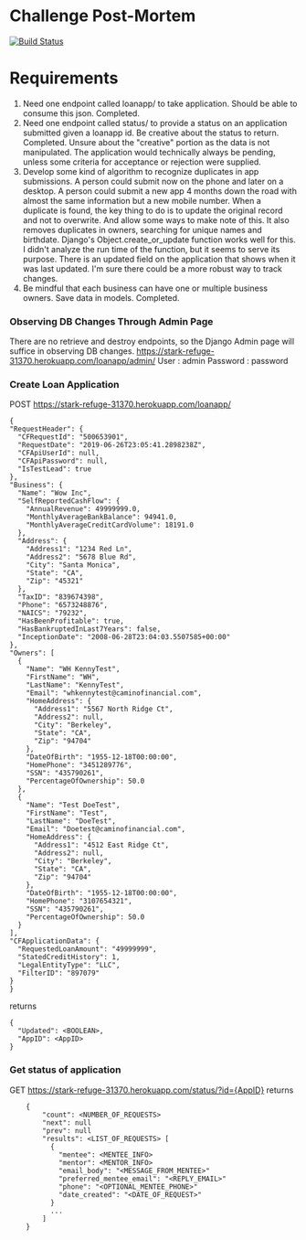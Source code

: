 # Challenge Post-Mortem


[![Build Status](https://travis-ci.org/joemccann/dillinger.svg?branch=master)](https://travis-ci.org/joemccann/dillinger)
# Requirements
1. Need one endpoint called loanapp/ to take application. Should be able to consume this json.
Completed.
2. Need one endpoint called status/ to provide a status on an application submitted given a loanapp id. Be creative about the status to return.
Completed. Unsure about the "creative" portion as the data is not manipulated. The application would technically always be pending, unless some criteria for acceptance or rejection were supplied.
3. Develop some kind of algorithm to recognize duplicates in app submissions. A person could submit now on the phone and later on a desktop. A person could submit a new app 4 months down the road with almost the same information but a new mobile number. When a duplicate is found, the key thing to do is to update the original record and not to overwrite. And allow some ways to make note of this. It also removes duplicates in owners, searching for unique names and birthdate.
Django's Object.create_or_update function works well for this. I didn't analyze the run time of the function, but it seems to serve its purpose. There is an updated field on the application that shows when it was last updated. I'm sure there could be a more robust way to track changes.
4. Be mindful that each business can have one or multiple business owners.
Save data in models.
Completed.

### Observing DB Changes Through Admin Page
There are no retrieve and destroy endpoints, so the Django Admin page will suffice in observing DB changes.
https://stark-refuge-31370.herokuapp.com/loanapp/admin/
User : admin
Password : password

### Create Loan Application
  POST https://stark-refuge-31370.herokuapp.com/loanapp/  
  ```
{
  "RequestHeader": {
    "CFRequestId": "500653901",
    "RequestDate": "2019-06-26T23:05:41.2898238Z",
    "CFApiUserId": null,
    "CFApiPassword": null,
    "IsTestLead": true
  },
  "Business": {
    "Name": "Wow Inc",
    "SelfReportedCashFlow": {
      "AnnualRevenue": 49999999.0,
      "MonthlyAverageBankBalance": 94941.0,
      "MonthlyAverageCreditCardVolume": 18191.0
    },
    "Address": {
      "Address1": "1234 Red Ln",
      "Address2": "5678 Blue Rd",
      "City": "Santa Monica",
      "State": "CA",
      "Zip": "45321"
    },
    "TaxID": "839674398",
    "Phone": "6573248876",
    "NAICS": "79232",
    "HasBeenProfitable": true,
    "HasBankruptedInLast7Years": false,
    "InceptionDate": "2008-06-28T23:04:03.5507585+00:00"
  },
  "Owners": [
    {
      "Name": "WH KennyTest",
      "FirstName": "WH",
      "LastName": "KennyTest",
      "Email": "whkennytest@caminofinancial.com",
      "HomeAddress": {
        "Address1": "5567 North Ridge Ct",
        "Address2": null,
        "City": "Berkeley",
        "State": "CA",
        "Zip": "94704"
      },
      "DateOfBirth": "1955-12-18T00:00:00",
      "HomePhone": "3451289776",
      "SSN": "435790261",
      "PercentageOfOwnership": 50.0
    },
    {
      "Name": "Test DoeTest",
      "FirstName": "Test",
      "LastName": "DoeTest",
      "Email": "Doetest@caminofinancial.com",
      "HomeAddress": {
        "Address1": "4512 East Ridge Ct",
        "Address2": null,
        "City": "Berkeley",
        "State": "CA",
        "Zip": "94704"
      },
      "DateOfBirth": "1955-12-18T00:00:00",
      "HomePhone": "3107654321",
      "SSN": "435790261",
      "PercentageOfOwnership": 50.0
    }
  ],
  "CFApplicationData": {
    "RequestedLoanAmount": "49999999",
    "StatedCreditHistory": 1,
    "LegalEntityType": "LLC",
    "FilterID": "897079"
  }
}
  ```
  returns
  ```
  {
    "Updated": <BOOLEAN>,
    "AppID": <AppID>
}
  ```

### Get status of application
  GET https://stark-refuge-31370.herokuapp.com/status/?id={AppID}
  returns
  ```
      {
          "count": <NUMBER_OF_REQUESTS>
          "next": null
          "prev": null
          "results": <LIST_OF_REQUESTS> [
            {
              "mentee": <MENTEE_INFO>
              "mentor": <MENTOR_INFO>
              "email_body": "<MESSAGE_FROM_MENTEE>"
              "preferred_mentee_email": "<REPLY_EMAIL>"
              "phone": "<OPTIONAL_MENTEE_PHONE>"
              "date_created": "<DATE_OF_REQUEST>"
            }
            ...
          ]
      }
  ```